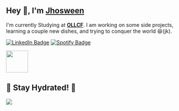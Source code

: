 <h2>Hey 👋, I'm <a href="https://www.youtube.com/watch?v=xvFZjo5PgG0">Jhosween</a></h2>
<p>I'm currently Studying at <strong><a href="https://www.facebook.com/ollcf/">OLLCF</a></strong>. I am working on some side projects, learning a couple new dishes, and trying to conquer the world 😆(jk).</p>
<p><a href="https://www.linkedin.com/in/Jauxsh/"><img src="https://img.shields.io/badge/-@Jauxsh-0077B5?style=flat-square&amp;labelColor=0077B5&amp;logo=LinkedIn&amp;link=https://www.linkedin.com/in/Jauxsh/" alt="LinkedIn Badge"></a> <a href="https://open.spotify.com/user/2qw20an9hw9adeboa4opavo0t"><img src="https://img.shields.io/badge/-@Jauxsh%20-1ED760?style=flat-square&amp;labelColor=fff&amp;logo=Spotify&amp;link=https://open.spotify.com/user/2qw20an9hw9adeboa4opavo0t" alt="Spotify Badge"></a></p>
<p align = "left"> <img width="60" height="60" src="https://media.giphy.com/media/VgCDAzcKvsR6OM0uWg/giphy.gif" width="50"> </p>
<h2>🥤 Stay Hydrated! 🥤</h2>
<img align="center" src="https://media1.giphy.com/media/13HgwGsXF0aiGY/giphy.gif" />
